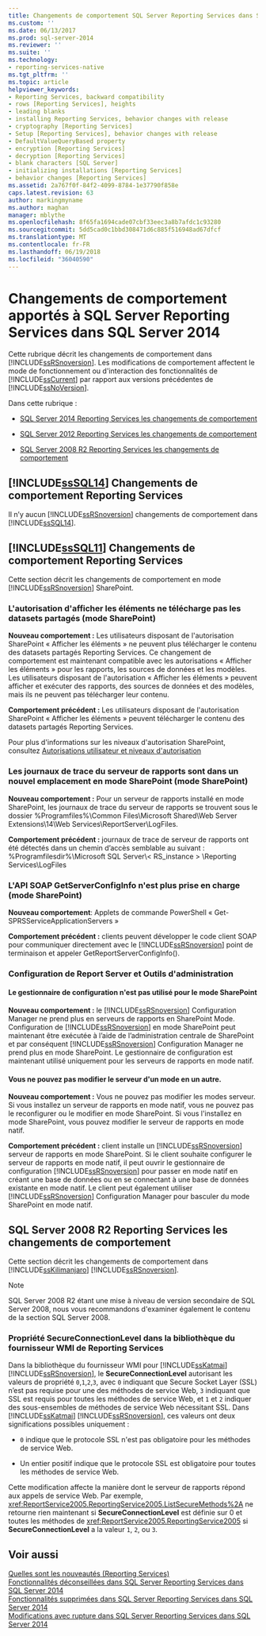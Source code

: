 ```yaml
---
title: Changements de comportement SQL Server Reporting Services dans SQL Server 2014 | Documents Microsoft
ms.custom: ''
ms.date: 06/13/2017
ms.prod: sql-server-2014
ms.reviewer: ''
ms.suite: ''
ms.technology:
- reporting-services-native
ms.tgt_pltfrm: ''
ms.topic: article
helpviewer_keywords:
- Reporting Services, backward compatibility
- rows [Reporting Services], heights
- leading blanks
- installing Reporting Services, behavior changes with release
- cryptography [Reporting Services]
- Setup [Reporting Services], behavior changes with release
- DefaultValueQueryBased property
- encryption [Reporting Services]
- decryption [Reporting Services]
- blank characters [SQL Server]
- initializing installations [Reporting Services]
- behavior changes [Reporting Services]
ms.assetid: 2a767f0f-84f2-4099-8784-1e37790f858e
caps.latest.revision: 63
author: markingmyname
ms.author: maghan
manager: mblythe
ms.openlocfilehash: 8f65fa1694cade07cbf33eec3a8b7afdc1c93280
ms.sourcegitcommit: 5dd5cad0c1bbd308471d6c885f516948ad67dfcf
ms.translationtype: MT
ms.contentlocale: fr-FR
ms.lasthandoff: 06/19/2018
ms.locfileid: "36040590"
---
```

# <a name="behavior-changes-to-sql-server-reporting-services--in-sql-server-2014"></a>Changements de comportement apportés à SQL Server Reporting Services dans SQL Server 2014
  Cette rubrique décrit les changements de comportement dans [!INCLUDE[ssRSnoversion](../includes/ssrsnoversion-md.md)]. Les modifications de comportement affectent le mode de fonctionnement ou d'interaction des fonctionnalités de [!INCLUDE[ssCurrent](../includes/sscurrent-md.md)] par rapport aux versions précédentes de [!INCLUDE[ssNoVersion](../includes/ssnoversion-md.md)].  
  
 Dans cette rubrique :  
  
-   [SQL Server 2014 Reporting Services les changements de comportement](#bkmk_sql14)  
  
-   [SQL Server 2012 Reporting Services les changements de comportement](#bkmk_rc0)  
  
-   [SQL Server 2008 R2 Reporting Services les changements de comportement](#bkmk_kj)  
  
##  <a name="bkmk_sql14"></a> [!INCLUDE[ssSQL14](../includes/sssql14-md.md)] Changements de comportement Reporting Services  
 Il n’y aucun [!INCLUDE[ssRSnoversion](../includes/ssrsnoversion-md.md)] changements de comportement dans [!INCLUDE[ssSQL14](../includes/sssql14-md.md)].  
  
##  <a name="bkmk_rc0"></a> [!INCLUDE[ssSQL11](../includes/sssql11-md.md)] Changements de comportement Reporting Services  
 Cette section décrit les changements de comportement en mode [!INCLUDE[ssRSnoversion](../includes/ssrsnoversion-md.md)] SharePoint.  
  
### <a name="view-items-permission-will-not-download-shared-datasets-sharepoint-mode"></a>L'autorisation d'afficher les éléments ne télécharge pas les datasets partagés (mode SharePoint)  
 **Nouveau comportement :** Les utilisateurs disposant de l'autorisation SharePoint « Afficher les éléments » ne peuvent plus télécharger le contenu des datasets partagés Reporting Services. Ce changement de comportement est maintenant compatible avec les autorisations « Afficher les éléments » pour les rapports, les sources de données et les modèles. Les utilisateurs disposant de l'autorisation « Afficher les éléments » peuvent afficher et exécuter des rapports, des sources de données et des modèles, mais ils ne peuvent pas télécharger leur contenu.  
  
 **Comportement précédent :** Les utilisateurs disposant de l'autorisation SharePoint « Afficher les éléments » peuvent télécharger le contenu des datasets partagés Reporting Services.  
  
 Pour plus d'informations sur les niveaux d'autorisation SharePoint, consultez [Autorisations utilisateur et niveaux d'autorisation](http://technet.microsoft.com/library/cc721640.aspx)  
  
### <a name="report-server-trace-logs-are-in-a-new-location-for-sharepoint-mode-sharepoint-mode"></a>Les journaux de trace du serveur de rapports sont dans un nouvel emplacement en mode SharePoint (mode SharePoint)  
 **Nouveau comportement :** Pour un serveur de rapports installé en mode SharePoint, les journaux de trace du serveur de rapports se trouvent sous le dossier %Programfiles%\Common Files\Microsoft Shared\Web Server Extensions\14\Web Services\ReportServer\LogFiles.  
  
 **Comportement précédent :** journaux de trace de serveur de rapports ont été détectés dans un chemin d’accès semblable au suivant : %Programfilesdir%\Microsoft SQL Server\\< RS_instance > \Reporting Services\LogFiles  
  
### <a name="getserverconfiginfo-soap-api-is-no-longer-supported-sharepoint-mode"></a>L'API SOAP GetServerConfigInfo n'est plus prise en charge (mode SharePoint)  
 **Nouveau comportement**: Applets de commande PowerShell « Get-SPRSServiceApplicationServers »  
  
 **Comportement précédent :** clients peuvent développer le code client SOAP pour communiquer directement avec le [!INCLUDE[ssRSnoversion](../includes/ssrsnoversion-md.md)] point de terminaison et appeler GetReportServerConfigInfo().  
  
### <a name="report-server-configuration-and-management-tools"></a>Configuration de Report Server et Outils d'administration  
  
#### <a name="configuration-manager-is-not-used-for-sharepoint-mode"></a>Le gestionnaire de configuration n'est pas utilisé pour le mode SharePoint  
 **Nouveau comportement :** le [!INCLUDE[ssRSnoversion](../includes/ssrsnoversion-md.md)] Configuration Manager ne prend plus en serveurs de rapports en SharePoint Mode. Configuration de [!INCLUDE[ssRSnoversion](../includes/ssrsnoversion-md.md)] en mode SharePoint peut maintenant être exécutée à l’aide de l’administration centrale de SharePoint et par conséquent [!INCLUDE[ssRSnoversion](../includes/ssrsnoversion-md.md)] Configuration Manager ne prend plus en mode SharePoint. Le gestionnaire de configuration est maintenant utilisé uniquement pour les serveurs de rapports en mode natif.  
  
#### <a name="you-cannot-change-the-server-from-one-mode-to-another"></a>Vous ne pouvez pas modifier le serveur d'un mode en un autre.  
 **Nouveau comportement :** Vous ne pouvez pas modifier les modes serveur. Si vous installez un serveur de rapports en mode natif, vous ne pouvez pas le reconfigurer ou le modifier en mode SharePoint. Si vous l'installez en mode SharePoint, vous pouvez modifier le serveur de rapports en mode natif.  
  
 **Comportement précédent :** client installe un [!INCLUDE[ssRSnoversion](../includes/ssrsnoversion-md.md)] serveur de rapports en mode SharePoint. Si le client souhaite configurer le serveur de rapports en mode natif, il peut ouvrir le gestionnaire de configuration [!INCLUDE[ssRSnoversion](../includes/ssrsnoversion-md.md)] pour passer en mode natif en créant une base de données ou en se connectant à une base de données existante en mode natif. Le client peut également utiliser [!INCLUDE[ssRSnoversion](../includes/ssrsnoversion-md.md)] Configuration Manager pour basculer du mode SharePoint en mode natif.  
  
##  <a name="bkmk_kj"></a> SQL Server 2008 R2 Reporting Services les changements de comportement  
 Cette section décrit les changements de comportement dans [!INCLUDE[ssKilimanjaro](../includes/sskilimanjaro-md.md)] [!INCLUDE[ssRSnoversion](../includes/ssrsnoversion-md.md)].  
  
> [!NOTE]  
>  SQL Server 2008 R2 étant une mise à niveau de version secondaire de SQL Server 2008, nous vous recommandons d'examiner également le contenu de la section SQL Server 2008.  
  
### <a name="secureconnectionlevel-property-in-the-reporting-services-wmi-provider-library"></a>Propriété SecureConnectionLevel dans la bibliothèque du fournisseur WMI de Reporting Services  
 Dans la bibliothèque du fournisseur WMI pour [!INCLUDE[ssKatmai](../includes/sskatmai-md.md)] [!INCLUDE[ssRSnoversion](../includes/ssrsnoversion-md.md)], le **SecureConnectionLevel** autorisant les valeurs de propriété `0`,`1`,`2`,`3`, avec `0` indiquant que Secure Socket Layer (SSL) n’est pas requise pour une des méthodes de service Web, `3` indiquant que SSL est requis pour toutes les méthodes de service Web, et `1` et `2` indiquer des sous-ensembles de méthodes de service Web nécessitant SSL. Dans [!INCLUDE[ssKatmai](../includes/sskatmai-md.md)] [!INCLUDE[ssRSnoversion](../includes/ssrsnoversion-md.md)], ces valeurs ont deux significations possibles uniquement :  
  
-   `0` indique que le protocole SSL n'est pas obligatoire pour les méthodes de service Web.  
  
-   Un entier positif indique que le protocole SSL est obligatoire pour toutes les méthodes de service Web.  
  
 Cette modification affecte la manière dont le serveur de rapports répond aux appels de service Web. Par exemple, <xref:ReportService2005.ReportingService2005.ListSecureMethods%2A> ne retourne rien maintenant si **SecureConnectionLevel** est définie sur 0 et toutes les méthodes de <xref:ReportService2005.ReportingService2005> si **SecureConnectionLevel** a la valeur `1`, `2`, ou `3`.  
  
## <a name="see-also"></a>Voir aussi  
 [Quelles sont les nouveautés &#40;Reporting Services&#41;](what-s-new-reporting-services.md)   
 [Fonctionnalités déconseillées dans SQL Server Reporting Services dans SQL Server 2014](deprecated-features-in-sql-server-reporting-services-ssrs.md)   
 [Fonctionnalités supprimées dans SQL Server Reporting Services dans SQL Server 2014](discontinued-functionality-to-sql-server-reporting-services-in-sql-server.md)   
 [Modifications avec rupture dans SQL Server Reporting Services dans SQL Server 2014](breaking-changes-in-sql-server-reporting-services-in-sql-server-2016.md)  
  
  
